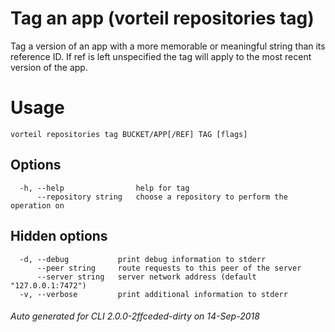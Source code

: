 # Tag an app (vorteil repositories tag)

Tag a version of an app with a more memorable or meaningful string than its
reference ID. If ref is left unspecified the tag will apply to the most recent
version of the app.

# Usage

```
vorteil repositories tag BUCKET/APP[/REF] TAG [flags]
```

## Options

```
  -h, --help                help for tag
      --repository string   choose a repository to perform the operation on
```

## Hidden options

```
  -d, --debug           print debug information to stderr
      --peer string     route requests to this peer of the server
      --server string   server network address (default "127.0.0.1:7472")
  -v, --verbose         print additional information to stderr
```


###### Auto generated for CLI 2.0.0-2ffceded-dirty on 14-Sep-2018
